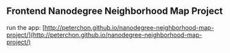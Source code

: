## Frontend Nanodegree Neighborhood Map Project

run the app: [http://peterchon.github.io/nanodegree-neighborhood-map-project/](http://peterchon.github.io/nanodegree-neighborhood-map-project/)
